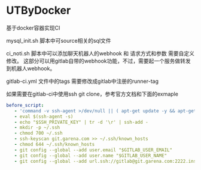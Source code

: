 # UTByDocker

基于docker容器实现CI

mysql_init.sh 脚本中可source相关的sql文件

ci_noti.sh 脚本中可以添加聊天机器人的webhook 和 请求方式和参数 需要自定义修改。
这部分可以用gitlab自带的webhook功能，不过，需要起一个服务做转发到机器人webhook。

gitlab-ci.yml 文件中的tags 需要修改成gitlab中注册的runner-tag

如果需要在gitlab-ci中使用ssh git clone，参考官方文档和下面的exmaple
 ```yaml
before_script:
    - 'command -v ssh-agent >/dev/null || ( apt-get update -y && apt-get install openssh-client -y )'
    - eval $(ssh-agent -s)
    - echo "$SSH_PRIVATE_KEY" | tr -d '\r' | ssh-add -
    - mkdir -p ~/.ssh
    - chmod 700 ~/.ssh
    - ssh-keyscan git.garena.com >> ~/.ssh/known_hosts
    - chmod 644 ~/.ssh/known_hosts
    - git config --global --add user.email "$GITLAB_USER_EMAIL"
    - git config --global --add user.name "$GITLAB_USER_NAME"
    - git config --global --add url.ssh://gitlab@git.garena.com:2222.insteadOf "https://git.garena.com"
 ```
